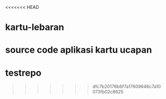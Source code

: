 <<<<<<< HEAD
# kartu-lebaran
source code aplikasi kartu ucapan
=======
# testrepo
>>>>>>> dfc7b20176b6f7a17609646c7a10073fb02c8625
